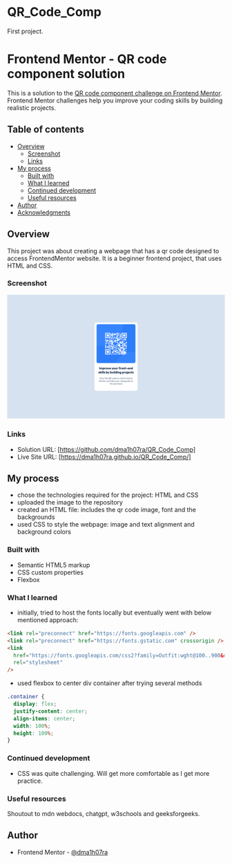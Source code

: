 # QR_Code_Comp

First project.

# Frontend Mentor - QR code component solution

This is a solution to the [QR code component challenge on Frontend Mentor](https://www.frontendmentor.io/challenges/qr-code-component-iux_sIO_H). Frontend Mentor challenges help you improve your coding skills by building realistic projects.

## Table of contents

- [Overview](#overview)
  - [Screenshot](#screenshot)
  - [Links](#links)
- [My process](#my-process)
  - [Built with](#built-with)
  - [What I learned](#what-i-learned)
  - [Continued development](#continued-development)
  - [Useful resources](#useful-resources)
- [Author](#author)
- [Acknowledgments](#acknowledgments)

## Overview

This project was about creating a webpage that has a qr code designed to access FrontendMentor website. It is a beginner frontend project, that uses HTML and CSS.

### Screenshot

![](image.png)

### Links

- Solution URL: [https://github.com/dma1h07ra/QR_Code_Comp]
- Live Site URL: [https://dma1h07ra.github.io/QR_Code_Comp/]

## My process

- chose the technologies required for the project: HTML and CSS
- uploaded the image to the repository
- created an HTML file: includes the qr code image, font and the backgrounds
- used CSS to style the webpage: image and text alignment and background colors

### Built with

- Semantic HTML5 markup
- CSS custom properties
- Flexbox

### What I learned

- initially, tried to host the fonts locally but eventually went with below mentioned approach:

```html
<link rel="preconnect" href="https://fonts.googleapis.com" />
<link rel="preconnect" href="https://fonts.gstatic.com" crossorigin />
<link
  href="https://fonts.googleapis.com/css2?family=Outfit:wght@100..900&display=swap"
  rel="stylesheet"
/>
```

- used flexbox to center div container after trying several methods

```css
.container {
  display: flex;
  justify-content: center;
  align-items: center;
  width: 100%;
  height: 100%;
}
```

### Continued development

- CSS was quite challenging. Will get more comfortable as I get more practice.

### Useful resources

Shoutout to mdn webdocs, chatgpt, w3schools and geeksforgeeks.

## Author

- Frontend Mentor - [@dma1h07ra](https://www.frontendmentor.io/profile/dma1h07ra)
